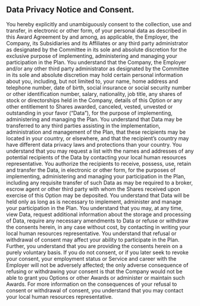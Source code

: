 ## Data Privacy Notice and Consent. 
You hereby explicitly and unambiguously consent to the collection, use and transfer, in electronic or other form, of your personal data as described in this Award Agreement by and among, as applicable, the Employer, the Company, its Subsidiaries and its Affiliates or any third party administrator as designated by the Committee in its sole and absolute discretion for the exclusive purpose of implementing, administering and managing your participation in the Plan. You understand that the Company, the Employer and/or any other third party administrator as designated by the Committee in its sole and absolute discretion may hold certain personal information about you, including, but not limited to, your name, home address and telephone number, date of birth, social insurance or social security number or other identification number, salary, nationality, job title, any shares of stock or directorships held in the Company, details of this Option or any other entitlement to Shares awarded, canceled, vested, unvested or outstanding in your favor (“Data”), for the purpose of implementing, administering and managing the Plan. You understand that Data may be transferred to any third parties assisting in the implementation, administration and management of the Plan, that these recipients may be located in your country, or elsewhere, and that the recipient’s country may have different data privacy laws and protections than your country. You understand that you may request a list with the names and addresses of any potential recipients of the Data by contacting your local human resources representative. You authorize the recipients to receive, possess, use, retain and transfer the Data, in electronic or other form, for the purposes of implementing, administering and managing your participation in the Plan, including any requisite transfer of such Data as may be required to a broker, escrow agent or other third party with whom the Shares received upon exercise of this Option may be deposited. You understand that Data will be held only as long as is necessary to implement, administer and manage your participation in the Plan. You understand that you may, at any time, view Data, request additional information about the storage and processing of Data, require any necessary amendments to Data or refuse or withdraw the consents herein, in any case without cost, by contacting in writing your local human resources representative. You understand that refusal or withdrawal of consent may affect your ability to participate in the Plan. Further, you understand that you are providing the consents herein on a purely voluntary basis. If you do not consent, or if you later seek to revoke your consent, your employment status or Service and career with the Employer will not be adversely affected; the only adverse consequence of refusing or withdrawing your consent is that the Company would not be able to grant you Options or other Awards or administer or maintain such Awards. For more information on the consequences of your refusal to consent or withdrawal of consent, you understand that you may contact your local human resources representative.
